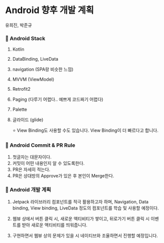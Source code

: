 # Android 향후 개발 계획

유희진, 박준규



### 📌 Android Stack

1. Kotlin

2. DataBinding, LiveData

3. navigation (SPA랑 비슷한 느낌)

4. MVVM (ViewModel)

5. Retrofit2

6. Paging (다루기 어렵다.. 예쁘게 코드짜기 어렵다)

7. Palette

8. 글라이드 (glide)

   ⭐️ View Binding도 사용할 수도 있습니다. View Binding이 더 빠르다고 합니다.



### 📌 Android Commit & PR Rule

1. 첫글자는 대문자이다.
2. 커밋이 어떤 내용인지 알 수 있도록한다.
3. PR은 자세히 적는다.
4. PR은 상대방의 Approve가 있은 후 본인이 Merge한다.





### 📌 Android 개발 계획

1. Jetpack 라이브러리 컴포넌트를 적극 활용하고자 하며, Navigation, Data binding, View binding, LiveData 정도의 컴포넌트를 학습 및 사용할 예정이다.

2. 웹뷰 상에서 버튼 클릭 시, 새로운 액티비티가 쌓이고, 뒤로가기 버튼 클릭 시 이벤트를 받아 새로운 액티비티를 띄워줍니다.

3. 구현하면서 웹뷰 상의 문제가 있을 시 네이티브와 조율하면서 진행할 예정입니다. 

